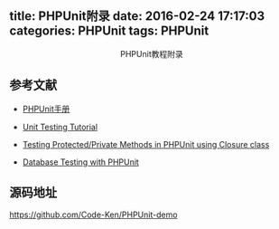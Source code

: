 title: PHPUnit附录
date: 2016-02-24 17:17:03
categories: PHPUnit
tags: PHPUnit
---

<center>PHPUnit教程附录</center>
<!--more-->

## 参考文献

- [PHPUnit手册](http://www.phpunit.cn/manual/current/zh_cn/index.html)
- [Unit Testing Tutorial](https://jtreminio.com/2013/03/unit-testing-tutorial-introduction-to-phpunit/)

- [Testing Protected/Private Methods in PHPUnit using Closure class](http://www.acim.net/2014/11/testing-protectedprivate-methods-in-phpunit/)

- [Database Testing with PHPUnit](http://someguyjeremy.com/2013/01/database-testing-with-phpunit.html)

## 源码地址

https://github.com/Code-Ken/PHPUnit-demo